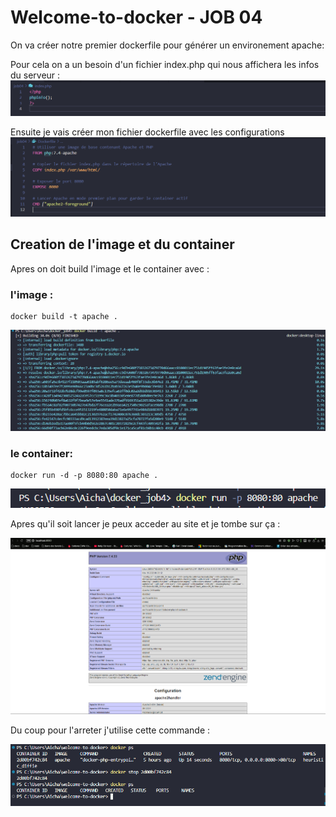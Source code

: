 # Welcome-to-docker - JOB 04

On va créer notre premier dockerfile pour générer un environement apache:

Pour cela on a un besoin d'un fichier index.php qui nous affichera les infos du serveur :
![resultat](image/1.png)

Ensuite je vais créer mon fichier dockerfile avec les configurations
![resultat](image/2.png)

## Creation de l'image et du container

Apres on doit build l'image et le container avec :

### l'image :
```
docker build -t apache . 
```
![resultat](image/3.png)
### le container:
```
docker run -d -p 8080:80 apache . 
```

![resultat](image/4.png)

Apres qu'il soit lancer je peux acceder au site et je tombe sur ça :

![resultat](image/5.png)

Du coup pour l'arreter j'utilise cette commande :

![resultat](image/6.png)